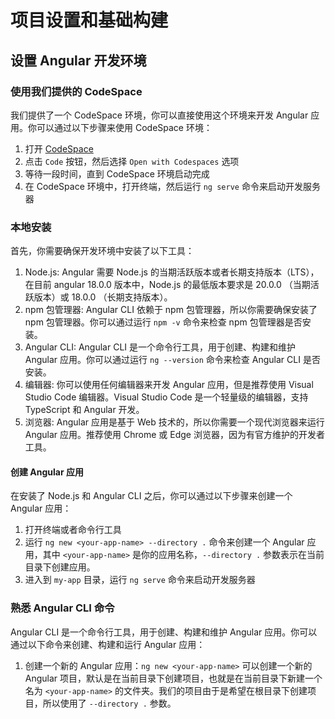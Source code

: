 # 项目设置和基础构建

## 设置 Angular 开发环境

### 使用我们提供的 CodeSpace

我们提供了一个 CodeSpace 环境，你可以直接使用这个环境来开发 Angular 应用。你可以通过以下步骤来使用 CodeSpace 环境：

1. 打开 [CodeSpace](https://github.com/codespaces/glowing-enigma-pjpqxq4jxcrwg9)
2. 点击 `Code` 按钮，然后选择 `Open with Codespaces` 选项
3. 等待一段时间，直到 CodeSpace 环境启动完成
4. 在 CodeSpace 环境中，打开终端，然后运行 `ng serve` 命令来启动开发服务器

### 本地安装

首先，你需要确保开发环境中安装了以下工具：

1. Node.js: Angular 需要 Node.js 的当期活跃版本或者长期支持版本（LTS），在目前 angular 18.0.0 版本中，Node.js 的最低版本要求是 20.0.0 （当期活跃版本）或 18.0.0 （长期支持版本）。
2. npm 包管理器: Angular CLI 依赖于 npm 包管理器，所以你需要确保安装了 npm 包管理器。你可以通过运行 `npm -v` 命令来检查 npm 包管理器是否安装。
3. Angular CLI: Angular CLI 是一个命令行工具，用于创建、构建和维护 Angular 应用。你可以通过运行 `ng --version` 命令来检查 Angular CLI 是否安装。
4. 编辑器: 你可以使用任何编辑器来开发 Angular 应用，但是推荐使用 Visual Studio Code 编辑器。Visual Studio Code 是一个轻量级的编辑器，支持 TypeScript 和 Angular 开发。
5. 浏览器: Angular 应用是基于 Web 技术的，所以你需要一个现代浏览器来运行 Angular 应用。推荐使用 Chrome 或 Edge 浏览器，因为有官方维护的开发者工具。

#### 创建 Angular 应用

在安装了 Node.js 和 Angular CLI 之后，你可以通过以下步骤来创建一个 Angular 应用：

1. 打开终端或者命令行工具
2. 运行 `ng new <your-app-name> --directory .` 命令来创建一个 Angular 应用，其中 `<your-app-name>` 是你的应用名称，`--directory .` 参数表示在当前目录下创建应用。
3. 进入到 `my-app` 目录，运行 `ng serve` 命令来启动开发服务器

### 熟悉 Angular CLI 命令

Angular CLI 是一个命令行工具，用于创建、构建和维护 Angular 应用。你可以通过以下命令来创建、构建和运行 Angular 应用：

1. 创建一个新的 Angular 应用：`ng new <your-app-name>` 可以创建一个新的 Angular 项目，默认是在当前目录下创建项目，也就是在当前目录下新建一个名为 `<your-app-name>` 的文件夹。我们的项目由于是希望在根目录下创建项目，所以使用了 `--directory .` 参数。
